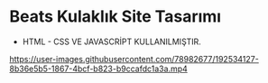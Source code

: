 # Beats Kulaklık Site Tasarımı 

 - HTML - CSS VE JAVASCRİPT KULLANILMIŞTIR.

https://user-images.githubusercontent.com/78982677/192534127-8b36e5b5-1867-4bcf-b823-b9ccafdc1a3a.mp4

